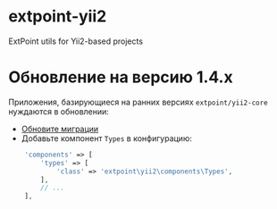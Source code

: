 # extpoint-yii2
ExtPoint utils for Yii2-based projects


# Обновление на версию 1.4.x

Приложения, базирующиеся на ранних версиях `extpoint/yii2-core` нуждаются в обновлении:

- [Обновите миграции](docs/migration.md)
- Добавьте компонент `Types` в конфигурацию:
```php
    'components' => [
        'types' => [
            'class' => 'extpoint\yii2\components\Types',
        ],
        // ...
    ],
```
